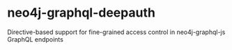 # neo4j-graphql-deepauth
Directive-based support for fine-grained access control in neo4j-graphql-js GraphQL endpoints
